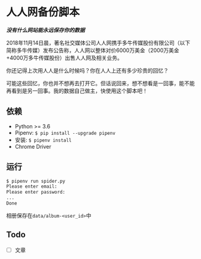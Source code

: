 人人网备份脚本
=============

***没有什么网站能永远保存你的数据***

2018年11月14日晨，著名社交媒体公司人人网携手多牛传媒股份有限公司（以下简称多牛传媒）发布公告称，人人网以整体对价6000万美金（2000万美金+4000万多牛传媒股份）出售人人网及相关业务。

你还记得上次用人人是什么时候吗？你在人人上还有多少珍贵的回忆？

可能这些回忆，你也并不想再去打开它。但话说回来，想不想看是一回事，能不能再看到是另一回事。我的数据自己做主，快使用这个脚本吧！


## 依赖

* Python >= 3.6
* Pipenv:  `$ pip install --upgrade pipenv`
* 安装:  `$ pipenv install`
* Chrome Driver

## 运行

```bash
$ pipenv run spider.py
Please enter email:
Please enter password:
...
Done
```
相册保存在`data/album-<user_id>`中


## Todo

- [ ] 文章
